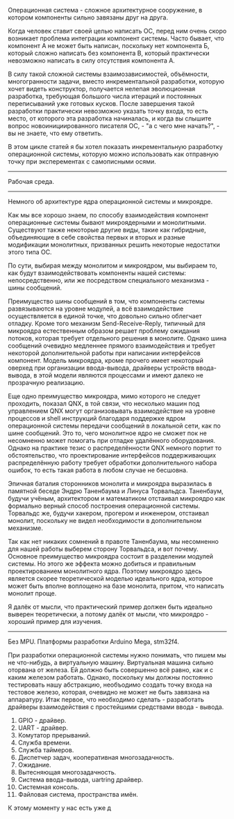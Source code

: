 Операционная система - сложное архитектурное сооружение, в котором компоненты сильно завязаны друг на друга.

Когда человек ставит своей целью написать ОС, перед ним очень скоро возникает проблема интеграции компонент системы. Часто бывает, что компонент А не может быть написан, поскольку нет компонента Б, который сложно написать без компонента В, который практически невозможно написать в силу отсутствия компонента А. 

В силу такой сложной системы взаимозависимостей, объёмности, многогранности задачи, вместо инкрементальной разработки, которую хочет видеть конструктор, получается нелепая эволюционная разработка, требующая большого числа итераций и постоянных переписываний уже готовых кусков. После завершения такой разработки практически невозможно указать точку входа, то есть место, от которого эта разработка начиналась, и когда вы слышите вопрос новоинициированного писателя ОС, - "а с чего мне начать?", - вы не знаете, что ему ответить.

В этом цикле статей я бы хотел показать инкрементальную разработку операционной системы, которую можно использовать как отправную точку при эксперементах с самописными осями.

***

Рабочая среда.

*** 

Немного об архитектуре ядра операционной системы и микроядре. 

Как мы все хорошо знаем, по способу взаимодействия компонент операционные системы бывают микроядерными и монолитными. Существуют также некоторые другие виды, такие как гибридные, объединяющие в себе свойства первых и вторых и разные модификации монолитных, призванных решить некоторые недостатки этого типа ОС.

По сути, выбирая между монолитом и микроядром, мы выбираем то, как будут взаимодействовать компоненты нашей системы: непосредственно, или же посредством специального механизма - шины сообщений. 

Преимущество шины сообщений в том, что компоненты системы развязываются на уровне модулей, а всё взаимодействие осуществляется в единой точке, что довольно сильно облегчает отладку. Кроме того механизм Send-Receive-Reply, типичный для микроядра естественным образом решает проблему ожидания потоков, которая требует отдельного решения в монолите. Однако шина сообщений очевидно медленнее прямого взаимодействия и требует некоторой дополнительной работы при написании интерфейсов компонент. Модель микроядра, кроме прочего имеет некоторый оверхед при организации ввода-вывода, драйверы устройств ввода-вывода, в этой модели являются процессами и имеют далеко не прозрачную реализацию.

Еще одно преимущество микроядра, мимо которого не следует проходить, показал QNX, в той связи, что несколько машин под управлением QNX могут организовывать взаимодействие на уровне процессов и shell инструкций благодаря поддержке ядром операционной системы передачи сообщений в локальной сети, как по шине сообщений. Это то, чего монолитное ядро не сможет пок не несомненно может помогать при отладке удалённого оборудования. Однако на практике тезис о распределённости QNX немного портит то обстоятельство, что проектирование интерфейсов поддерживающих распределённую работу требует обработки дополнительного набора ошибок, то есть такая работа в любом случае не бесшовна. 

Эпичная баталия сторонников монолита и микроядра выразилась в памятной беседе Эндрю Таненбаума и Линуса Торвальдса. Таненбаум, будучи учёным, архитектором и математиком отстаивал микроядро как формально верный способ построения операционной системы. Торвальдс же, будучи хакером, прогером и инженером, отстаивал монолит, поскольку не видел необходимости в дополнительном механизме.

Так как нет никаких сомнений в правоте Таненбаума, мы несомненно для нашей работы выберем сторону Торвальдса, и вот почему. Основное преимущество микроядра состоит в разделении модулей системы. Но этого же эффекта можно добиться и правильным проектированием монолитного ядра. Поэтому микроядро здесь является скорее теоретической моделью идеального ядра, которое может быть вполне воплощено на базе монолита, притом, что написать монолит проще.

Я далёк от мысли, что практический пример должен быть идеально выверен теоретически, а потому далёк от мысли, что микроядро - хороший пример для изучения.

***

Без MPU.
Платформы разработки Arduino Mega, stm32f4.

При разработки операционной системы нужно понимать, что пишем мы не что-нибудь, а виртуальную машину. Виртуальная машина сильно оторвана от железа. Ей должно быть совершенно всё равно, как и с каким железом работать. Однако, поскольку мы должны постоянно тестировать нашу абстракцию, необъодимо создать точку входа на тестовое железо, которая, очевидно не может не быть завязана на аппаратуру. Итак первое, что необходимо сделать - разработать драйверы взаимодействия с простейшими средствами ввода - вывода.

1. GPIO - драйвер.
2. UART - драйвер.
3. Комутатор прерываний.
4. Служба времени.
5. Служба таймеров.
6. Диспетчер задач, кооперативная многозадачность.
7. Ожидание.
8. Вытесняющая многозадачность.
9. Система ввода-вывода, uartring драйвер.
10. Системная консоль.
11. Файловая система, пространства имён.

К этому моменту у нас есть уже д